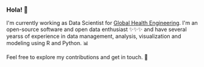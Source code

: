 ### Hola! 👋

I'm currently working as Data Scientist for [Global Health Engineering](https://ghe.ethz.ch/). I'm an open-source software and open data enthusiast ✨✨✨ and have several yearss of experience in data management, analysis, visualization and modeling using R and Python. 📊

Feel free to explore my contributions and get in touch. 🤝
